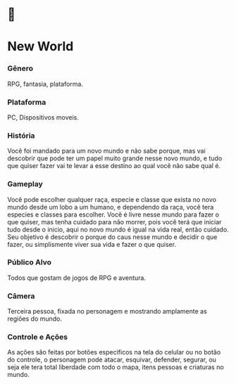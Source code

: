 # 🌇

# New World

### Gênero

RPG, fantasia, plataforma.

### Plataforma

PC, Dispositivos moveis.

### História

Você foi mandado para um novo mundo e não sabe porque, mas vai descobrir que pode ter um
papel muito grande nesse novo mundo, e tudo que quiser fazer vai te levar a esse destino
ao qual você não sabe qual é.

### Gameplay

Você pode escolher qualquer raça, especie e classe que exista no novo mundo desde um lobo
a um humano, e dependendo da raça, você tera especies e classes para escolher. Você é 
livre nesse mundo para fazer o que quiser, mas tenha cuidado para não morrer, pois você 
terá que iniciar tudo desde o inicio, aqui no novo mundo é igual na vida real, então
cuidado. Seu objetivo é descobrir o porque do caus nesse mundo e decidir o que fazer, ou 
simplismente viver sua vida e fazer o que quiser.

### Público Alvo

Todos que gostam de jogos de RPG e aventura.

### Câmera

Terceira pessoa, fixada no personagem e mostrando amplamente as regiões do mundo.

### Controle e Ações

As ações são feitas por botões especificos na tela do celular ou no botão do controle,
o personagem pode atacar, esquivar, defender, segurar, ou seja ele tera total liberdade
com todo o mapa, itens pessoas e criaturas no mundo.